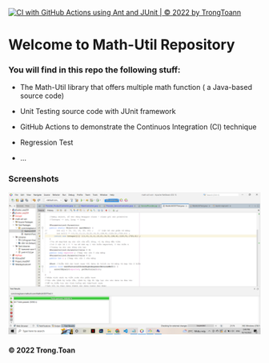 [![CI with GitHub Actions using Ant and JUnit | © 2022 by TrongToann](https://github.com/TrongToann/math-util-ant/actions/workflows/ci-junit.yml/badge.svg)](https://github.com/TrongToann/math-util-ant/actions/workflows/ci-junit.yml)

# Welcome to Math-Util Repository

### You will find in this repo the following stuff:

* The Math-Util library that offers multiple math function ( a
  Java-based source code)
* Unit Testing source code with JUnit framework

* GitHub Actions to demonstrate the Continuos Integration (CI) technique
* Regression Test  
* ...

### Screenshots

![Source code with JUnit](https://github.com/TrongToann/math-util-ant/blob/main/image/DDTwithJunit.png)

#### © 2022 Trong.Toan
